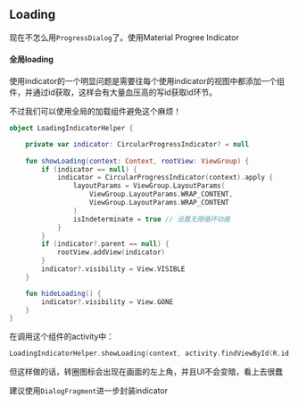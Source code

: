 ## Loading

现在不怎么用`ProgressDialog`了。使用Material Progree Indicator

#### 全局loading

使用indicator的一个明显问题是需要往每个使用indicator的视图中都添加一个组件，并通过id获取，这样会有大量血压高的写id获取id环节。

不过我们可以使用全局的加载组件避免这个麻烦！

```kotlin
object LoadingIndicatorHelper {

    private var indicator: CircularProgressIndicator? = null
    
    fun showLoading(context: Context, rootView: ViewGroup) {
        if (indicator == null) {
            indicator = CircularProgressIndicator(context).apply {
                layoutParams = ViewGroup.LayoutParams(
                    ViewGroup.LayoutParams.WRAP_CONTENT,
                    ViewGroup.LayoutParams.WRAP_CONTENT
                )
                isIndeterminate = true // 设置无限循环动画
            }
        }
        if (indicator?.parent == null) {
            rootView.addView(indicator)
        }
        indicator?.visibility = View.VISIBLE
    }

    fun hideLoading() {
        indicator?.visibility = View.GONE
    }
}
```

在调用这个组件的activity中：

```kotlin
LoadingIndicatorHelper.showLoading(context, activity.findViewById(R.id.content))
```

但这样做的话，转圈图标会出现在画面的左上角，并且UI不会变暗，看上去很蠢

建议使用`DialogFragment`进一步封装indicator